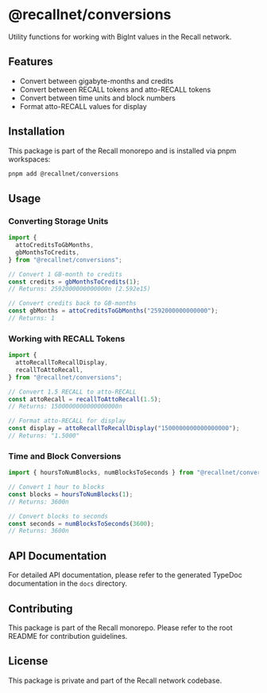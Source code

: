 # @recallnet/conversions

Utility functions for working with BigInt values in the Recall network.

## Features

- Convert between gigabyte-months and credits
- Convert between RECALL tokens and atto-RECALL tokens
- Convert between time units and block numbers
- Format atto-RECALL values for display

## Installation

This package is part of the Recall monorepo and is installed via pnpm workspaces:

```bash
pnpm add @recallnet/conversions
```

## Usage

### Converting Storage Units

```typescript
import {
  attoCreditsToGbMonths,
  gbMonthsToCredits,
} from "@recallnet/conversions";

// Convert 1 GB-month to credits
const credits = gbMonthsToCredits(1);
// Returns: 2592000000000000n (2.592e15)

// Convert credits back to GB-months
const gbMonths = attoCreditsToGbMonths("2592000000000000");
// Returns: 1
```

### Working with RECALL Tokens

```typescript
import {
  attoRecallToRecallDisplay,
  recallToAttoRecall,
} from "@recallnet/conversions";

// Convert 1.5 RECALL to atto-RECALL
const attoRecall = recallToAttoRecall(1.5);
// Returns: 1500000000000000000n

// Format atto-RECALL for display
const display = attoRecallToRecallDisplay("1500000000000000000");
// Returns: "1.5000"
```

### Time and Block Conversions

```typescript
import { hoursToNumBlocks, numBlocksToSeconds } from "@recallnet/conversions";

// Convert 1 hour to blocks
const blocks = hoursToNumBlocks(1);
// Returns: 3600n

// Convert blocks to seconds
const seconds = numBlocksToSeconds(3600);
// Returns: 3600n
```

## API Documentation

For detailed API documentation, please refer to the generated TypeDoc documentation in the `docs` directory.

## Contributing

This package is part of the Recall monorepo. Please refer to the root README for contribution guidelines.

## License

This package is private and part of the Recall network codebase.
